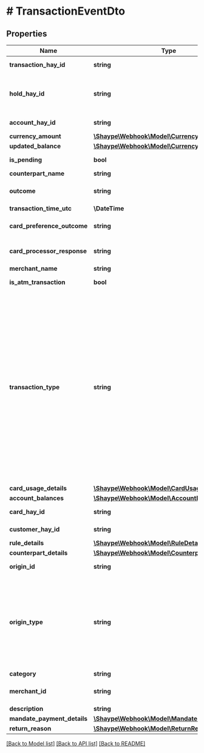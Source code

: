 # # TransactionEventDto

## Properties

Name | Type | Description | Notes
------------ | ------------- | ------------- | -------------
**transaction_hay_id** | **string** | Unique identifier (UUID) of the Transaction associated with the event | [optional]
**hold_hay_id** | **string** | Unique identifier (UUID) of the Hold associated with the event (only applicable to card transactions). This is also referred to as &#x60;relatedHoldHayId&#x60; when &#x60;isPending&#x60; flag is &#x60;false&#x60;. | [optional]
**account_hay_id** | **string** | Unique identifier (UUID) of the Account associated with the event | [optional]
**currency_amount** | [**\Shaype\Webhook\Model\CurrencyAmount**](CurrencyAmount.md) |  | [optional]
**updated_balance** | [**\Shaype\Webhook\Model\CurrencyAmount**](CurrencyAmount.md) |  | [optional]
**is_pending** | **bool** | Specifies whether the transaction is still pending | [optional]
**counterpart_name** | **string** | Transaction counterpart name | [optional]
**outcome** | **string** | Authorisation outcome type - for possible values, please see relevant guidance on Transactions | [optional]
**transaction_time_utc** | **\DateTime** | Transaction date and time | [optional]
**card_preference_outcome** | **string** | Outcome of the card preferences check - for possible values, please see relevant guidance on Transactions | [optional]
**card_processor_response** | **string** | Card processor response - for possible values, please see relevant guidance on Transactions | [optional]
**merchant_name** | **string** | Merchant name | [optional]
**is_atm_transaction** | **bool** | Specifies whether the transaction is an ATM transaction | [optional]
**transaction_type** | **string** | Transaction type:  * **CARD_TRANSACTION**: Card transaction  * **CARD_TRANSACTION_REFUND**: A refund of a card transaction  * **CARD_TRANSACTION_SETTLED**: A settlement of a card transaction  * **INTRABANK_TRANSFER_IN**: Incoming internal transfer  * **INTRABANK_TRANSFER_OUT**: Outgoing internal transfer  * **INTERBANK_TRANSFER_IN**: Incoming external bank transfer  * **INTERBANK_TRANSFER_OUT**: Outgoing external bank transfer  * **DIRECT_DEBIT_TRANSFER**: Direct Debit  * **HAY_TOP_UP**: An account top-up  * **INTERBANK_TRANSFER_OUT_REVERSAL**: A reversal of an outgoing external transfer  * **REWARD**: A reward credited to the account  * **GENERAL_CREDIT**: A general account credit  * **GENERAL_DEBIT**: A general account debit  * **ORIGINAL_CREDIT**: Visa Original Credit transaction  * **BPAY_TRANSFER_OUT**: Outgoing BPAY transfer | [optional]
**card_usage_details** | [**\Shaype\Webhook\Model\CardUsageDetails**](CardUsageDetails.md) |  | [optional]
**account_balances** | [**\Shaype\Webhook\Model\AccountBalancesDto**](AccountBalancesDto.md) |  | [optional]
**card_hay_id** | **string** | Unique identifier (UUID) of the Card associated with the event | [optional]
**customer_hay_id** | **string** | Unique identifier (UUID) of the Customer associated with the event | [optional]
**rule_details** | [**\Shaype\Webhook\Model\RuleDetails**](RuleDetails.md) |  | [optional]
**counterpart_details** | [**\Shaype\Webhook\Model\CounterpartDetails**](CounterpartDetails.md) |  | [optional]
**origin_id** | **string** | Transaction origin ID (to be used with &#x60;originType&#x60;). | [optional]
**origin_type** | **string** | Transaction origin type:  * **CUSTOMER**: Transaction initiated by a customer  * **SCHEDULED_PAYMENT**: Transaction initiated by a schedule  * **HAAS_OPERATIONS**: Transaction initiated by client operations  * **OPERATIONS**: Transaction initiated by Shaype operations  * **MANDATE_PAYMENT**: Transaction initiated by mandate  * **DIRECT_DEBIT**: Transaction initiated by direct debit  * **TRANSACTION**: Transaction initiated by another transaction | [optional]
**category** | **string** | Category of the transaction. | [optional]
**merchant_id** | **string** | Merchant ID, alphanumeric / special characters maximum 15 characters in length. | [optional]
**description** | **string** | Description on the Transaction | [optional]
**mandate_payment_details** | [**\Shaype\Webhook\Model\MandatePaymentDetails**](MandatePaymentDetails.md) |  | [optional]
**return_reason** | [**\Shaype\Webhook\Model\ReturnReason**](ReturnReason.md) |  | [optional]

[[Back to Model list]](../../README.md#models) [[Back to API list]](../../README.md#endpoints) [[Back to README]](../../README.md)
